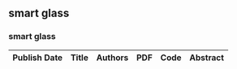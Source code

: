 
## smart glass

### smart glass
|Publish Date|Title|Authors|PDF|Code|Abstract|
| :---: | :---: | :---: | :---: | :---: | :---: |
